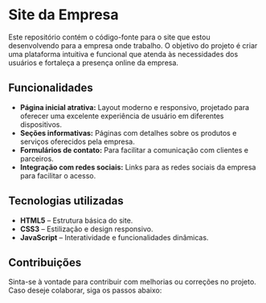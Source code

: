 # Site da Empresa

Este repositório contém o código-fonte para o site que estou desenvolvendo para a empresa onde trabalho. O objetivo do projeto é criar uma plataforma intuitiva e funcional que atenda às necessidades dos usuários e fortaleça a presença online da empresa.

## Funcionalidades

- **Página inicial atrativa:** Layout moderno e responsivo, projetado para oferecer uma excelente experiência de usuário em diferentes dispositivos.
- **Seções informativas:** Páginas com detalhes sobre os produtos e serviços oferecidos pela empresa.
- **Formulários de contato:** Para facilitar a comunicação com clientes e parceiros.
- **Integração com redes sociais:** Links para as redes sociais da empresa para facilitar o acesso.

## Tecnologias utilizadas

- **HTML5** – Estrutura básica do site.
- **CSS3** – Estilização e design responsivo.
- **JavaScript** – Interatividade e funcionalidades dinâmicas.

## Contribuições

Sinta-se à vontade para contribuir com melhorias ou correções no projeto. Caso deseje colaborar, siga os passos abaixo:
